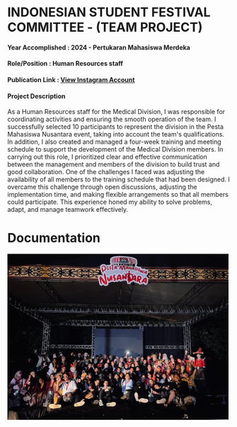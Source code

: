 # INDONESIAN STUDENT FESTIVAL COMMITTEE - (TEAM PROJECT)
#### Year Accomplished : 2024 - Pertukaran Mahasiswa Merdeka
#### Role/Position : Human Resources staff
#### Publication Link : [View Instagram Account](https://www.instagram.com/p/C7VlCBFSKmJ/?igsh=cHV0ZjB1bXBncnln)
#### Project Description 
As a Human Resources staff for the Medical Division, I was responsible for coordinating activities and ensuring the smooth operation of the team. I successfully selected 10 participants to represent the division in the Pesta Mahasiswa Nusantara event, taking into account the team's qualifications. In addition, I also created and managed a four-week training and meeting schedule to support the development of the Medical Division members. In carrying out this role, I prioritized clear and effective communication between the management and members of the division to build trust and good collaboration. One of the challenges I faced was adjusting the availability of all members to the training schedule that had been designed. I overcame this challenge through open discussions, adjusting the implementation time, and making flexible arrangements so that all members could participate. This experience honed my ability to solve problems, adapt, and manage teamwork effectively.
# Documentation
<img src="assets/WhatsApp Image 2025-06-18 at 3.19.13 PM.jpeg" width="500"/>
